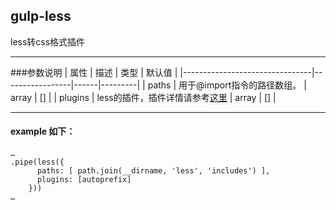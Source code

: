 ## gulp-less
less转css格式插件
***
###参数说明
| 属性                         | 描述     | 类型 | 默认值 |
|--------------------------------|-----------------|------|---------|
| paths | 用于@import指令的路径数组。 | array | [] |
| plugins | less的插件，插件详情请参考[这里](http://lesscss.org/usage/#plugins) | array | [] |
***
#### example 如下：
```
…
.pipe(less({
      paths: [ path.join(__dirname, 'less', 'includes') ],
      plugins: [autoprefix]
    }))
…
```